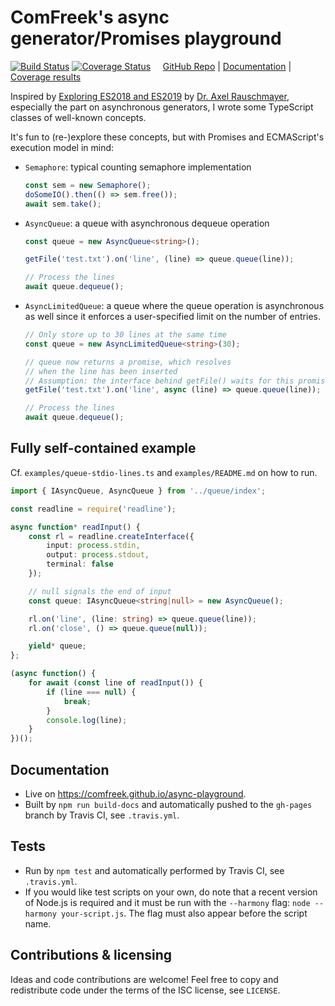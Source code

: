 # ComFreek's async generator/Promises playground

[![Build Status](https://travis-ci.org/ComFreek/async-playground.svg?branch=master)](https://travis-ci.org/ComFreek/async-playground) [![Coverage Status](https://coveralls.io/repos/github/ComFreek/async-playground/badge.svg?branch=master)](https://coveralls.io/github/ComFreek/async-playground?branch=master)
&nbsp; &nbsp; [GitHub Repo](https://github.com/ComFreek/async-playground) | [Documentation](https://comfreek.github.io/async-playground) | [Coverage results](https://comfreek.github.io/async-playground/coverage)

Inspired by
[Exploring ES2018 and ES2019](http://exploringjs.com/es2018-es2019/index.html) by [Dr. Axel Rauschmayer](http://dr-axel.de/), especially the part on asynchronous generators, I wrote some TypeScript classes of well-known concepts.

It's fun to (re-)explore these concepts, but with Promises and ECMAScript's execution model in mind:

  - `Semaphore`: typical counting semaphore implementation
    ```typescript
    const sem = new Semaphore();
    doSomeIO().then(() => sem.free());
    await sem.take();
    ```

  - `AsyncQueue`: a queue with asynchronous dequeue operation
    ```typescript
    const queue = new AsyncQueue<string>();

    getFile('test.txt').on('line', (line) => queue.queue(line));

    // Process the lines
    await queue.dequeue();
    ```

  - `AsyncLimitedQueue`: a queue where the queue operation is asynchronous as well
    since it enforces a user-specified limit on the number of entries.

    ```typescript
    // Only store up to 30 lines at the same time
    const queue = new AsyncLimitedQueue<string>(30);

    // queue now returns a promise, which resolves
    // when the line has been inserted
    // Assumption: the interface behind getFile() waits for this promise as well to resolve
    getFile('test.txt').on('line', async (line) => queue.queue(line));

    // Process the lines
    await queue.dequeue();
    ```

## Fully self-contained example

Cf. `examples/queue-stdio-lines.ts` and `examples/README.md` on how to run.

```typescript
import { IAsyncQueue, AsyncQueue } from '../queue/index';

const readline = require('readline');

async function* readInput() {
	const rl = readline.createInterface({
		input: process.stdin,
		output: process.stdout,
		terminal: false
	});

	// null signals the end of input
	const queue: IAsyncQueue<string|null> = new AsyncQueue();

	rl.on('line', (line: string) => queue.queue(line));
	rl.on('close', () => queue.queue(null));

	yield* queue;
};

(async function() {
	for await (const line of readInput()) {
		if (line === null) {
			break;
		}
		console.log(line);
	}
})();
```

## Documentation

- Live on https://comfreek.github.io/async-playground.
- Built by `npm run build-docs` and automatically pushed to the `gh-pages` branch by Travis CI, see `.travis.yml`.

## Tests

- Run by `npm test` and automatically performed by Travis CI, see `.travis.yml`.
- If you would like test scripts on your own, do note that a recent version of Node.js is required and it must be run with the `--harmony` flag: `node --harmony your-script.js`. The flag must also appear before the script name.

## Contributions & licensing

Ideas and code contributions are welcome! Feel free to copy and redistribute code under the terms of the ISC license, see `LICENSE`.